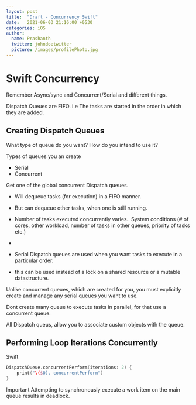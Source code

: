 ```yaml
---
layout: post
title:  "Draft - Concurrency Swift" 
date:   2021-06-03 21:16:00 +0530
categories: iOS 
author:
  name: Prashanth 
  twitter: johndoetwitter
  picture: /images/profilePhoto.jpg
---
```


# Swift Concurrency

Remember Async/sync and Concurrent/Serial and different things.

Dispatch Queues are FIFO.
    i.e The tasks are started in the order in which they are added.

## Creating Dispatch Queues
What type of queue do you want?
How do you intend to use it?

Types of queues you an create
- Serial 
- Concurrent

Get one of the global concurrent Dispatch queues.
- Will dequeue tasks (for execution) in a FIFO manner.
- But can dequeue other tasks, when one is still running.
- Number of tasks executed concurrently varies.. System conditions (# of cores, other workload, number of tasks in other queues, priority of tasks etc.)
- 

- Serial Dispatch queues are used when you want tasks to execute in a particular order.
- this can be used instead of a lock on a shared resource or a mutable datastructure.

Unlike concurrent queues, which are created for you, you must explicitly create and manage any serial queues you want to use.

Dont create many queue to execute tasks in parallel, for that use a concurrent queue.

All Dispatch queus, allow you to associate custom objects with the queue.

## Performing Loop Iterations Concurrently
Swift 
```swift
DispatchQueue.concurrentPerform(iterations: 2) {
    print("\($0). concurrentPerform")
}
```


Important
Attempting to synchronously execute a work item on the main queue results in deadlock.
